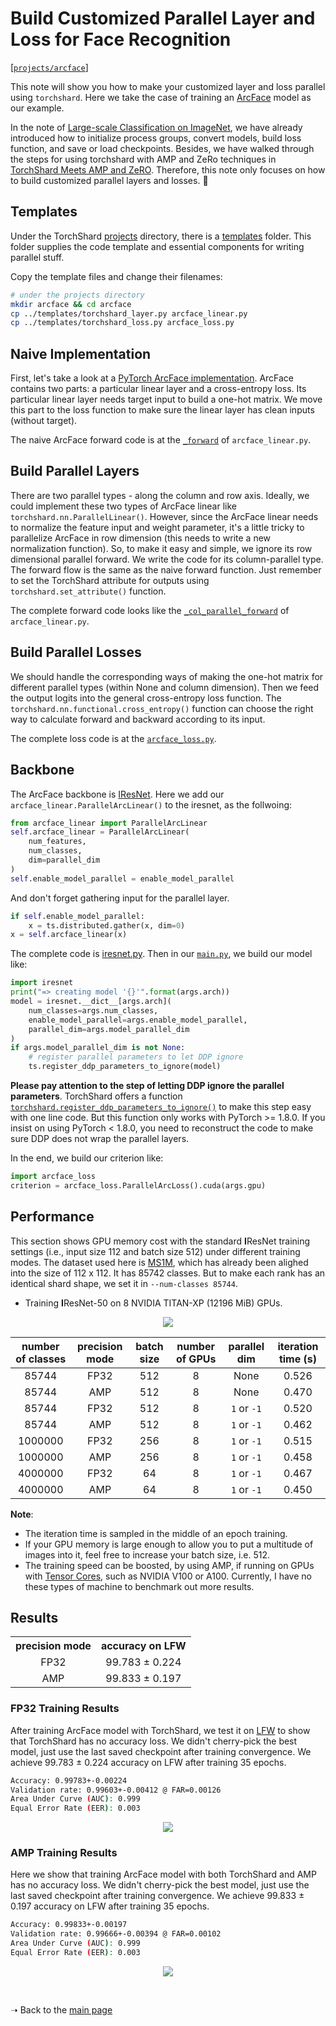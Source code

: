 # Build Customized Parallel Layer and Loss for Face Recognition

[[`projects/arcface`](../../projects/arcface)]

This note will show you how to make your customized layer and loss parallel using `torchshard`.
Here we take the case of training an [ArcFace](https://arxiv.org/abs/1801.07698) model as our example.

In the note of [Large-scale Classification on ImageNet](imagenet.md), we have already introduced how to initialize process groups, convert models, build loss function, and save or load checkpoints.
Besides, we have walked through the steps for using torchshard with AMP and ZeRo techniques in [TorchShard Meets AMP and ZeRO](../amp.md).
Therefore, this note only focuses on how to build customized parallel layers and losses. :yarn:

## Templates

Under the TorchShard [projects](../../projects) directory, there is a [templates](../../projects/templates) folder. 
This folder supplies the code template and essential components for writing parallel stuff.

Copy the template files and change their filenames:

```bash
# under the projects directory
mkdir arcface && cd arcface
cp ../templates/torchshard_layer.py arcface_linear.py
cp ../templates/torchshard_loss.py arcface_loss.py
```

## Naive Implementation

First, let's take a look at a [PyTorch ArcFace implementation](https://github.com/ronghuaiyang/arcface-pytorch/blob/master/models/metrics.py#L10-L53).
ArcFace contains two parts: a particular linear layer and a cross-entropy loss.
Its particular linear layer needs target input to build a one-hot matrix.
We move this part to the loss function to make sure the linear layer has clean inputs (without target).

The naive ArcFace forward code is at the [`_forward`](../../projects/arcface/arcface_linear.py#L118) of `arcface_linear.py`.

## Build Parallel Layers

There are two parallel types - along the column and row axis.
Ideally, we could implement these two types of ArcFace linear like `torchshard.nn.ParallelLinear()`. 
However, since the ArcFace linear needs to normalize the feature input and weight parameter, it's a little tricky to parallelize ArcFace in row dimension (this needs to write a new normalization function).
So, to make it easy and simple, we ignore its row dimensional parallel forward. 
We write the code for its column-parallel type.
The forward flow is the same as the naive forward function.
Just remember to set the TorchShard attribute for outputs using `torchshard.set_attribute()` function.

The complete forward code looks like the [`_col_parallel_forward`](../../projects/arcface/arcface_linear.py#L102) of `arcface_linear.py`.

## Build Parallel Losses

We should handle the corresponding ways of making the one-hot matrix for different parallel types (within None and column dimension).
Then we feed the output logits into the general cross-entropy loss function.
The `torchshard.nn.functional.cross_entropy()` function can choose the right way to calculate forward and backward according to its input.

The complete loss code is at the [`arcface_loss.py`](../../projects/arcface/arcface_loss.py).

## Backbone

The ArcFace backbone is [IResNet](https://github.com/deepinsight/insightface/blob/master/recognition/arcface_torch/backbones/iresnet.py).
Here we add our `arcface_linear.ParallelArcLinear()` to the iresnet, as the follwoing:

```python
from arcface_linear import ParallelArcLinear
self.arcface_linear = ParallelArcLinear(
    num_features,
    num_classes,
    dim=parallel_dim
)
self.enable_model_parallel = enable_model_parallel
```

And don't forget gathering input for the parallel layer.

```python
if self.enable_model_parallel:
    x = ts.distributed.gather(x, dim=0)
x = self.arcface_linear(x)
```

The complete code is [iresnet.py](../../projects/arcface/iresnet.py). 
Then in our [`main.py`](../../projects/arcface/main.py), we build our model like:

```python
import iresnet
print("=> creating model '{}'".format(args.arch))
model = iresnet.__dict__[args.arch](
    num_classes=args.num_classes,
    enable_model_parallel=args.enable_model_parallel,
    parallel_dim=args.model_parallel_dim
)
if args.model_parallel_dim is not None:
    # register parallel parameters to let DDP ignore
    ts.register_ddp_parameters_to_ignore(model)
```

**Please pay attention to the step of letting DDP ignore the parallel parameters**.
TorchShard offers a function [`torchshard.register_ddp_parameters_to_ignore()`](../api/ts.md#register_ddp_parameters_to_ignore) to make this step easy with one line code.
But this function only works with PyTorch >= 1.8.0.
If you insist on using PyTorch < 1.8.0, you need to reconstruct the code to make sure DDP does not wrap the parallel layers.

In the end, we build our criterion like:

```python
import arcface_loss
criterion = arcface_loss.ParallelArcLoss().cuda(args.gpu)
```

## Performance

This section shows GPU memory cost with the standard **I**ResNet training settings (i.e., input size 112 and batch size 512) under different training modes.
The dataset used here is [MS1M](https://arxiv.org/abs/1607.08221), which has already been alighed into the size of 112 x 112.
It has 85742 classes.
But to make each rank has an identical shard shape, we set it in `--num-classes 85744`.

- Training **I**ResNet-50 on 8 NVIDIA TITAN-XP (12196 MiB) GPUs.

<p align="center">
  <img src="../../.github/arcf-titan-ts-amp.png">
</p>

| number of classes | precision mode | batch size | number of GPUs | parallel dim | iteration time (s) |
| :---------------: |:-------------: | :--------: | :------------: | :----------: | :----------------: |
| 85744             | FP32           | 512        | 8              |  None        | 0.526 |
| 85744             | AMP            | 512        | 8              |  None        | 0.470 |
| 85744             | FP32           | 512        | 8              | `1` or `-1`  | 0.520 |
| 85744             | AMP            | 512        | 8              | `1` or `-1`  | 0.462 |
| 1000000           | FP32           | 256        | 8              | `1` or `-1`  | 0.515 |
| 1000000           | AMP            | 256        | 8              | `1` or `-1`  | 0.458 |
| 4000000           | FP32           | 64         | 8              | `1` or `-1`  | 0.467 |
| 4000000           | AMP            | 64         | 8              | `1` or `-1`  | 0.450 |

**Note**:
- The iteration time is sampled in the middle of an epoch training.
- If your GPU memory is large enough to allow you to put a multitude of images into it, feel free to increase your batch size, i.e. 512.
- The training speed can be boosted, by using AMP, if running on GPUs with [Tensor Cores](https://www.nvidia.com/en-us/data-center/tensor-cores/), such as NVIDIA V100 or A100. Currently, I have no these types of machine to benchmark out more results.


## Results

<!-- START TABLE -->
<table><tbody>
<!-- TABLE HEADER -->
<th valign="bottom">precision mode</th> <th valign="bottom">accuracy on LFW</th>
<!-- TABLE BODY -->
<tr><td align="center">FP32</td><td align="center">99.783 &plusmn; 0.224</td></tr>
<tr><td align="center">AMP</td><td align="center">99.833 &plusmn; 0.197</td></tr>
</tbody></table>

### FP32 Training Results

<p>
After training ArcFace model with TorchShard, we test it on
<a href="http://vis-www.cs.umass.edu/lfw/">LFW</a>
to show that TorchShard has no accuracy loss.
We didn't cherry-pick the best model, just use the last saved checkpoint after training convergence.
We achieve 99.783 &plusmn; 0.224 accuracy on LFW after training 35 epochs.
</p>

```bash
Accuracy: 0.99783+-0.00224
Validation rate: 0.99603+-0.00412 @ FAR=0.00126
Area Under Curve (AUC): 0.999
Equal Error Rate (EER): 0.003
```

<p align="center">
  <img src="../../.github/arcf-titan-ts-curve.png">
</p>

### AMP Training Results

<p>
Here we show that training ArcFace model with both TorchShard and AMP has no accuracy loss.
We didn't cherry-pick the best model, just use the last saved checkpoint after training convergence.
We achieve 99.833 &plusmn; 0.197 accuracy on LFW after training 35 epochs.
</p>

```bash
Accuracy: 0.99833+-0.00197
Validation rate: 0.99666+-0.00394 @ FAR=0.00102
Area Under Curve (AUC): 0.999
Equal Error Rate (EER): 0.003
```

<p align="center">
  <img src="../../.github/arcf-titan-ts-amp-curve.png">
</p>

<p><br/></p>

<p>&#10141; Back to the <a href="../">main page</a></p>
